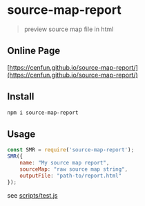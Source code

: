 # source-map-report
> preview source map file in html

## Online Page
[https://cenfun.github.io/source-map-report/](https://cenfun.github.io/source-map-report/)

## Install
```sh
npm i source-map-report
```

## Usage
```js
const SMR = require('source-map-report');
SMR({
    name: "My source map report",
    sourceMap: "raw source map string",
    outputFile: "path-to/report.html"
});
```
see [scripts/test.js](/scripts/test.js)
